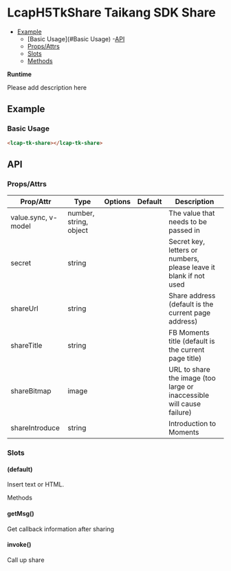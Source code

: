 <!-- The README.md is automatically generated based on api.yaml and docs/*.md for easy viewing on GitHub and NPM. If you need to modify, please view the source file -->

# LcapH5TkShare Taikang SDK Share

- [Example](#example)
    - [Basic Usage](#Basic Usage)
-[API]()
    - [Props/Attrs](#propsattrs)
    - [Slots](#slots)
    - [Methods](#methods)

**Runtime**

Please add description here

## Example
### Basic Usage

``` html
<lcap-tk-share></lcap-tk-share>
```

## API
### Props/Attrs

| Prop/Attr | Type | Options | Default | Description |
| --------- | ---- | ------- | ------- | ----------- |
| value.sync, v-model | number, string, object | | | The value that needs to be passed in |
| secret | string | | | Secret key, letters or numbers, please leave it blank if not used |
| shareUrl | string | | | Share address (default is the current page address) |
| shareTitle | string | | | FB Moments title (default is the current page title) |
| shareBitmap | image | | | URL to share the image (too large or inaccessible will cause failure) |
| shareIntroduce | string | | | Introduction to Moments |

### Slots

#### (default)

Insert text or HTML.

Methods

#### getMsg()

Get callback information after sharing

#### invoke()

Call up share

